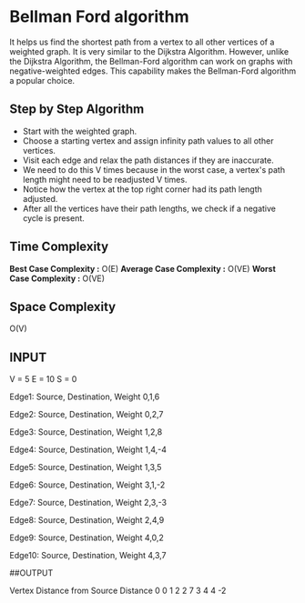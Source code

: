 # Bellman Ford algorithm 
It helps us find the shortest path from a vertex to all other vertices of a weighted graph.
It is very similar to the Dijkstra Algorithm. However, unlike the Dijkstra Algorithm, the Bellman-Ford algorithm can work on graphs with negative-weighted edges. This capability makes the Bellman-Ford algorithm a popular choice.

## Step by Step Algorithm

- Start with the weighted graph.
- Choose a starting vertex and assign infinity path values to all other vertices.
- Visit each edge and relax the path distances if they are inaccurate.
- We need to do this V times because in the worst case, a vertex's path length might need to be readjusted V times.
- Notice how the vertex at the top right corner had its path length adjusted.
- After all the vertices have their path lengths, we check if a negative cycle is present.


## Time Complexity

**Best Case Complexity :**     O(E)
**Average Case Complexity :**  O(VE)
**Worst Case Complexity :**    O(VE)

## Space Complexity  
O(V)

## INPUT
V = 5
E = 10
S = 0

Edge1: Source, Destination, Weight
0,1,6

Edge2: Source, Destination, Weight
0,2,7

Edge3: Source, Destination, Weight
1,2,8

Edge4: Source, Destination, Weight
1,4,-4

Edge5: Source, Destination, Weight
1,3,5

Edge6: Source, Destination, Weight
3,1,-2

Edge7: Source, Destination, Weight
2,3,-3

Edge8: Source, Destination, Weight
2,4,9

Edge9: Source, Destination, Weight
4,0,2

Edge10: Source, Destination, Weight
4,3,7

##OUTPUT

Vertex Distance from Source Distance
0  0 
1  2 
2  7
3  4 
4  -2

>>>>>>>